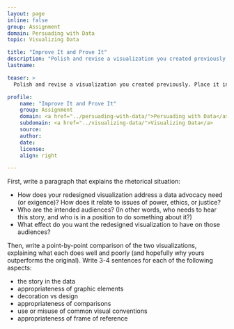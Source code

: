 ```yaml
---
layout: page
inline: false
group: Assignment
domain: Persuading with Data
topic: Visualizing Data

title: "Improve It and Prove It"
description: "Polish and revise a visualization you created previously. Place it in a document, along with the original visualization of the same data."
lastname: 

teaser: >
  Polish and revise a visualization you created previously. Place it in a document, along with the original visualization of the same data.

profile:
    name: "Improve It and Prove It"
    group: Assignment
    domain: <a href="../persuading-with-data/">Persuading with Data</a>
    subdomain: <a href="../visualizing-data/">Visualizing Data</a>
    source: 
    author: 
    date: 
    license: 
    align: right

---
```


First, write a paragraph that explains the rhetorical situation:
- How does your redesigned visualization address a data advocacy need (or exigence)? How does it relate to issues of power, ethics, or justice?
- Who are the intended audiences? (In other words, who needs to hear this story, and who is in a position to do something about it?)
- What effect do you want the redesigned visualization to have on those audiences?
 
Then, write a point-by-point comparison of the two visualizations, explaining what each does well and poorly (and hopefully why yours outperforms the original). Write 3-4 sentences for each of the following aspects:
- the story in the data
- appropriateness of graphic elements
- decoration vs design
- appropriateness of comparisons
- use or misuse of common visual conventions
- appropriateness of frame of reference

